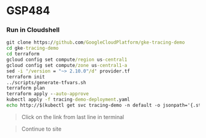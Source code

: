 # GSP484

###  Run in Cloudshell
```cmd
git clone https://github.com/GoogleCloudPlatform/gke-tracing-demo
cd gke-tracing-demo
cd terraform
gcloud config set compute/region us-central1
gcloud config set compute/zone us-central1-a
sed -i '/version = "~> 2.10.0"/d' provider.tf
terraform init
../scripts/generate-tfvars.sh
terraform plan
terraform apply --auto-approve
kubectl apply -f tracing-demo-deployment.yaml
echo http://$(kubectl get svc tracing-demo -n default -o jsonpath='{.status.loadBalancer.ingress[0].ip}')?string=CustomMessage
```
> Click on the link from last line in terminal

>Continue to site  
